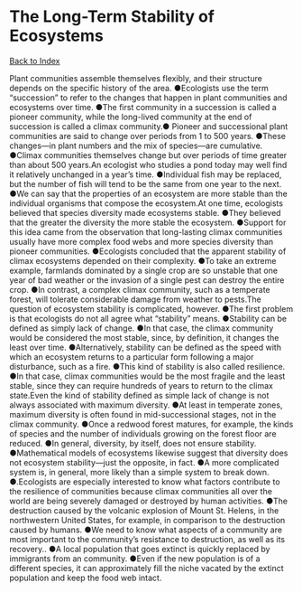 # The Long-Term Stability of Ecosystems
[Back to Index](https://github.com/windows10010/tpoExtractor/blob/master/README.md)

Plant communities assemble themselves flexibly, and their structure depends on the specific history of the area. ●Ecologists use the term “succession” to refer to the changes that happen in plant communities and ecosystems over time. ●The first community in a succession is called a pioneer community, while the long-lived community at the end of succession is called a climax community.● Pioneer and successional plant communities are said to change over periods from 1 to 500 years. ●These changes—in plant numbers and the mix of species—are cumulative. ●Climax communities themselves change but over periods of time greater than about 500 years.An ecologist who studies a pond today may well find it relatively unchanged in a year’s time. ●Individual fish may be replaced, but the number of fish will tend to be the same from one year to the next. ●We can say that the properties of an ecosystem are more stable than the individual organisms that compose the ecosystem.At one time, ecologists believed that species diversity made ecosystems stable. ●They believed that the greater the diversity the more stable the ecosystem. ●Support for this idea came from the observation that long-lasting climax communities usually have more complex food webs and more species diversity than pioneer communities. ●Ecologists concluded that the apparent stability of climax ecosystems depended on their complexity. ●To take an extreme example, farmlands dominated by a single crop are so unstable that one year of bad weather or the invasion of a single pest can destroy the entire crop. ●In contrast, a complex climax community, such as a temperate forest, will tolerate considerable damage from weather to pests.The question of ecosystem stability is complicated, however. ●The first problem is that ecologists do not all agree what “stability” means. ●Stability can be defined as simply lack of change. ●In that case, the climax community would be considered the most stable, since, by definition, it changes the least over time. ●Alternatively, stability can be defined as the speed with which an ecosystem returns to a particular form following a major disturbance, such as a fire. ●This kind of stability is also called resilience. ●In that case, climax communities would be the most fragile and the least stable, since they can require hundreds of years to return to the climax state.Even the kind of stability defined as simple lack of change is not always associated with maximum diversity. ●At least in temperate zones, maximum diversity is often found in mid-successional stages, not in the climax community. ●Once a redwood forest matures, for example, the kinds of species and the number of individuals growing on the forest floor are reduced. ●In general, diversity, by itself, does not ensure stability. ●Mathematical models of ecosystems likewise suggest that diversity does not ecosystem stability—just the opposite, in fact. ●A more complicated system is, in general, more likely than a simple system to break down. ●.Ecologists are especially interested to know what factors contribute to the resilience of communities because climax communities all over the world are being severely damaged or destroyed by human activities. ●The destruction caused by the volcanic explosion of Mount St. Helens, in the northwestern United States, for example, in comparison to the destruction caused by humans. ●We need to know what aspects of a community are most important to the community’s resistance to destruction, as well as its recovery.. ●A local population that goes extinct is quickly replaced by immigrants from an community. ●Even if the new population is of a different species, it can approximately fill the niche vacated by the extinct population and keep the food web intact.